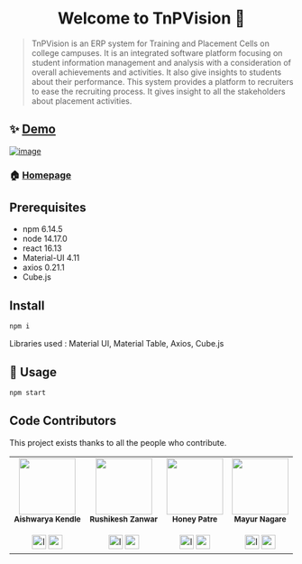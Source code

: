 <h1 align="center">Welcome to TnPVision 👋</h1>
<!-- <p align="center">
  <img src="https://img.shields.io/npm/v/readme-md-generator.svg?orange=blue" />
  <a href="https://www.npmjs.com/package/readme-md-generator">
    <img alt="downloads" src="https://img.shields.io/npm/dm/readme-md-generator.svg?color=blue" target="_blank" />
  </a>
  <a href="https://github.com/kefranabg/readme-md-generator/blob/master/LICENSE">
    <img alt="License: MIT" src="https://img.shields.io/badge/license-MIT-yellow.svg" target="_blank" />
  </a>
  <a href="https://codecov.io/gh/kefranabg/readme-md-generator">
    <img src="https://codecov.io/gh/kefranabg/readme-md-generator/branch/master/graph/badge.svg" />
  </a>
  <a href="https://github.com/frinyvonnick/gitmoji-changelog">
    <img src="https://img.shields.io/badge/changelog-gitmoji-brightgreen.svg" alt="gitmoji-changelog">
  </a>
  <a href="https://twitter.com/FranckAbgrall">
    <img alt="Twitter: FranckAbgrall" src="https://img.shields.io/twitter/follow/FranckAbgrall.svg?style=social" target="_blank" />
  </a>
</p> -->

> TnPVision is an ERP system for Training and Placement Cells on college campuses. It is an integrated software platform focusing on student information management and analysis with a consideration of overall achievements and activities. It also give insights to students about their performance. This system provides a platform to recruiters to ease the recruiting process. It gives insight to all the stakeholders about placement activities.

## ✨ [Demo](https://www.youtube.com/watch?v=8gXlJSIzfIo)
[![image](https://user-images.githubusercontent.com/52483736/122770154-caa17780-d2c2-11eb-955a-c4edff192195.png)](https://www.youtube.com/watch?v=8gXlJSIzfIo)



### 🏠 [Homepage](https://github.com/SocioDroid/TnPVision)

## Prerequisites

- npm 6.14.5
- node 14.17.0
- react 16.13
- Material-UI 4.11
- axios 0.21.1
- Cube.js 

## Install

```sh
npm i
```
Libraries used : Material UI, Material Table, Axios, Cube.js

## 🚀 Usage

```sh
npm start
```


## Code Contributors

This project exists thanks to all the people who contribute. 
<!-- [[Contribute](CONTRIBUTING.md)]. -->
<!-- <a href="https://github.com/SocioDroid/TnPVision/graphs/contributors"><img src="https://opencollective.com/readme-md-generator/contributors.svg?width=890&button=false" /></a>
 -->
<!-- <a href="https://github.com/SocioDroid/TnPVision/graphs/contributors">
  <img src="https://contrib.rocks/image?repo=SocioDroid/TnPVision" />
</a> -->
<table>
  <tr>
    <td align="center">
      <img src="https://avatars.githubusercontent.com/u/47445489?v=4?s=100" width="100px;" alt=""/><br />
      <sub><b>Aishwarya Kendle</b></sub><br /><br />
      <a href="https://www.linkedin.com/in/aishwarya-kendle/"><img src="https://camo.githubusercontent.com/c8a9c5b414cd812ad6a97a46c29af67239ddaeae08c41724ff7d945fb4c047e5/68747470733a2f2f6564656e742e6769746875622e696f2f537570657254696e7949636f6e732f696d616765732f7376672f6c696e6b6564696e2e737667" width="25px" height="25px" alt="linkedin"></a>
      <a href="mailto:aishkendle6999@gmail.com"><img src="https://camo.githubusercontent.com/4a3dd8d10a27c272fd04b2ce8ed1a130606f95ea6a76b5e19ce8b642faa18c27/68747470733a2f2f6564656e742e6769746875622e696f2f537570657254696e7949636f6e732f696d616765732f7376672f676d61696c2e737667" width="25px" height="25px" alt="gmail"></a>
    </td>
    <td align="center">
      <img src="https://avatars.githubusercontent.com/u/38778340?v=4?s=100" width="100px;" alt=""/><br />
      <sub><b>Rushikesh Zanwar</b></sub><br /><br />
      <a href="https://www.linkedin.com/in/rushikesh-zanwar/"><img src="https://camo.githubusercontent.com/c8a9c5b414cd812ad6a97a46c29af67239ddaeae08c41724ff7d945fb4c047e5/68747470733a2f2f6564656e742e6769746875622e696f2f537570657254696e7949636f6e732f696d616765732f7376672f6c696e6b6564696e2e737667" width="25px" height="25px" alt="linkedin"></a>
      <a href="mailto:zrushi24@gmail.com"><img src="https://camo.githubusercontent.com/4a3dd8d10a27c272fd04b2ce8ed1a130606f95ea6a76b5e19ce8b642faa18c27/68747470733a2f2f6564656e742e6769746875622e696f2f537570657254696e7949636f6e732f696d616765732f7376672f676d61696c2e737667" width="25px" height="25px" alt="gmail"></a>
    </td>
    <td align="center">
      <img src="https://avatars.githubusercontent.com/u/53349141?v=4?s=100" width="100px;" alt=""/><br />
      <sub><b>Honey Patre</b></sub><br /><br />
      <a href="https://www.linkedin.com/in/honey-patre/"><img src="https://camo.githubusercontent.com/c8a9c5b414cd812ad6a97a46c29af67239ddaeae08c41724ff7d945fb4c047e5/68747470733a2f2f6564656e742e6769746875622e696f2f537570657254696e7949636f6e732f696d616765732f7376672f6c696e6b6564696e2e737667" width="25px" height="25px" alt="linkedin"></a>
      <a href="mailto:honeypatre019@gmail.com"><img src="https://camo.githubusercontent.com/4a3dd8d10a27c272fd04b2ce8ed1a130606f95ea6a76b5e19ce8b642faa18c27/68747470733a2f2f6564656e742e6769746875622e696f2f537570657254696e7949636f6e732f696d616765732f7376672f676d61696c2e737667" width="25px" height="25px" alt="gmail"></a>
    </td> 
    <td align="center">
      <img src="https://avatars.githubusercontent.com/u/52483736?v=4?s=100" width="100px;" alt=""/><br />
      <sub><b>Mayur Nagare</b></sub><br /><br />
      <a href="https://www.linkedin.com/in/mayurnagare/"><img src="https://camo.githubusercontent.com/c8a9c5b414cd812ad6a97a46c29af67239ddaeae08c41724ff7d945fb4c047e5/68747470733a2f2f6564656e742e6769746875622e696f2f537570657254696e7949636f6e732f696d616765732f7376672f6c696e6b6564696e2e737667" width="25px" height="25px" alt="linkedin"></a>
      <a href="mailto:mayurnagre22@gmail.com"><img src="https://camo.githubusercontent.com/4a3dd8d10a27c272fd04b2ce8ed1a130606f95ea6a76b5e19ce8b642faa18c27/68747470733a2f2f6564656e742e6769746875622e696f2f537570657254696e7949636f6e732f696d616765732f7376672f676d61696c2e737667" width="25px" height="25px" alt="gmail"></a>
    </td>
 </tr>
</table>
